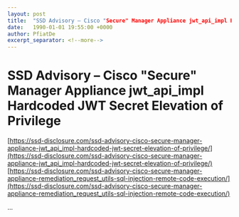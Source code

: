 ```yaml
---
layout: post
title:  "SSD Advisory – Cisco "Secure" Manager Appliance jwt_api_impl Hardcoded JWT Secret Elevation of Privilege"
date:   1990-01-01 19:55:00 +0000
author: PfiatDe
excerpt_separator: <!--more-->
---
```


# SSD Advisory – Cisco "Secure" Manager Appliance jwt_api_impl Hardcoded JWT Secret Elevation of Privilege
[https://ssd-disclosure.com/ssd-advisory-cisco-secure-manager-appliance-jwt_api_impl-hardcoded-jwt-secret-elevation-of-privilege/](https://ssd-disclosure.com/ssd-advisory-cisco-secure-manager-appliance-jwt_api_impl-hardcoded-jwt-secret-elevation-of-privilege/)
[https://ssd-disclosure.com/ssd-advisory-cisco-secure-manager-appliance-remediation_request_utils-sql-injection-remote-code-execution/](https://ssd-disclosure.com/ssd-advisory-cisco-secure-manager-appliance-remediation_request_utils-sql-injection-remote-code-execution/)

...
<!--more-->
